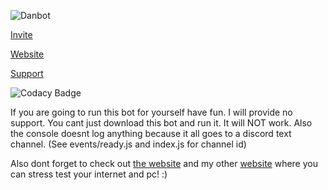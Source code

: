 ![Danbot](https://cdn.danbot.xyz/Danbot-text.png)

[Invite](https://danbot.xyz/invite)

[Website](https://danbot.xyz/)

[Support](https://danbot.xyz/support)

![Codacy Badge](https://api.codacy.com/project/badge/Grade/fbab18d7586e4e23a9c6aebf7f5f1f1f)


If you are going to run this bot for yourself have fun. I will provide no support. 
You cant just download this bot and run it. It will NOT work. 
Also the console doesnt log anything because it all goes to a discord text channel. (See events/ready.js and index.js for channel id)

Also dont forget to check out [the website](https://danbot.xyz) and my other [website](https://extrathicc.xyz) where you can stress test your internet and pc! :)
